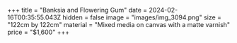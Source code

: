 +++
title = "Banksia and Flowering Gum"
date = 2024-02-16T00:35:55.043Z
hidden = false
image = "images/img_3094.png"
size = "122cm by 122cm"
material = "Mixed media on canvas with a matte varnish"
price = "$1,600"
+++
